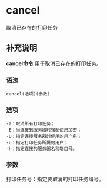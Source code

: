 cancel
===

取消已存在的打印任务

## 补充说明

**cancel命令** 用于取消已存在的打印任务。

### 语法

```shell
cancel(选项)(参数)
```

### 选项

```shell
-a：取消所有打印任务；
-E：当连接到服务器时强制使用加密；
-U：指定连接服务器时使用的用户名；
-u：指定打印任务所属的用户；
-h：指定连接的服务器名和端口号。
```

### 参数

打印任务号：指定要取消的打印任务编号。


<!-- Linux命令行搜索引擎：https://jaywcjlove.github.io/linux-command/ -->